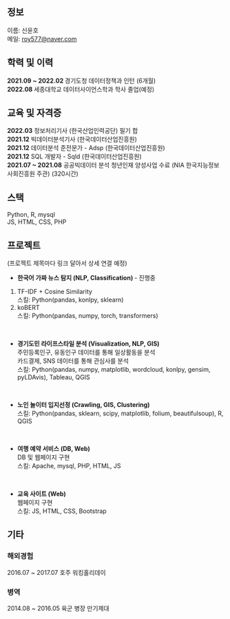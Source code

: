## 정보
이름: 신윤호 <br>
메일: roy577@naver.com


## 학력 및 이력
<b> 2021.09 ~ 2022.02 </b> 경기도청 데이터정책과 인턴 (6개월) <br>
<b> 2022.08 </b> 세종대학교 데이터사이언스학과 학사 졸업(예정) <br>



## 교육 및 자격증
<b>2022.03</b> 정보처리기사 (한국산업인력공단) 필기 합 <br>
<b>2021.12</b> 빅데이터분석기사 (한국데이터산업진흥원) <br>
<b>2021.12</b> 데이터분석 준전문가 - Adsp (한국데이터산업진흥원) <br>
<b>2021.12</b> SQL 개발자 - Sqld (한국데이터산업진흥원) <br>
<b>2021.07 ~ 2021.08</b> 공공빅데이터 분석 청년인재 양성사업 수료 (NIA 한국지능정보사회진흥원 주관) (320시간) <br>



## 스택
Python, R, mysql <br>
JS, HTML, CSS, PHP <br>


## 프로젝트
(프로젝트 제목마다 링크 달아서 상세 연결 예정)

- <b>한국어 가짜 뉴스 탐지 (NLP, Classification) </b> - 진행중 <br>
1. TF-IDF + Cosine Similarity <br>
스킬: Python(pandas, konlpy, sklearn)
2. koBERT <br>
스킬: Python(pandas, numpy, torch, transformers)

<br>

- <b>경기도민 라이프스타일 분석 (Visualization, NLP, GIS) </b> <br>
주민등록인구, 유동인구 데이터를 통해 일상활동을 분석 <br>
카드결제, SNS 데이터를 통해 관심사를 분석<br>
스킬: Python(pandas, numpy, matplotlib, wordcloud, konlpy, gensim, pyLDAvis), Tableau, QGIS

<br>

- <b>노인 놀이터 입지선정 (Crawling, GIS, Clustering) </b> <br>
스킬: Python(pandas, sklearn, scipy, matplotlib, folium, beautifulsoup), R, QGIS

<br>

- <b>여행 예약 서비스 (DB, Web) </b> <br>
DB 및 웹페이지 구현 <br>
스킬: Apache, mysql, PHP, HTML, JS

<br>

- <b>교육 사이트 (Web) </b> <br>
웹페이지 구현 <br>
스킬: JS, HTML, CSS, Bootstrap



## 기타
### 해외경험
2016.07 ~ 2017.07 호주 워킹홀리데이

### 병역
2014.08 ~ 2016.05 육군 병장 만기제대
